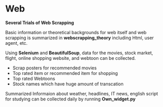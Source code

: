 Web
==================
**Several Trials of Web Scrapping**

Basic information or theoretical backgrounds for web itself and web scrapping is summarized in **webscrapping_theory** including Html, user agent, etc.

Using **Selenium** and **BeautifulSoup**, data for the movies, stock market, flight, online shopping website, and webtoon can be collected.

- Scrap posters for recommended movies
- Top rated item or recommended item for shopping
- Top rated Webtoons
- Stock names which have huge amount of transcation 

Summarized Informaion about weather, headlines, IT news, english script for studying can be collected daily by running **Own_widget.py**
